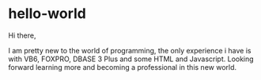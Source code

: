 # hello-world

Hi there,

I am pretty new to the world of programming, the only experience i have is with VB6, FOXPRO, DBASE 3 Plus and some HTML and Javascript. Looking forward learning more and becoming a professional in this new world.

